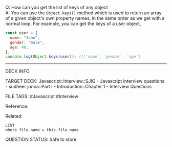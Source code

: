 Q: How can you get the list of keys of any object  
A: You can use the `Object.keys()` method which is used to return an array of a given object's own property names, in the same order as we get with a normal loop. For example, you can get the keys of a user object,
```javascript
const user = {
  name: "John",
  gender: "male",
  age: 40,
};
console.log(Object.keys(user)); //['name', 'gender', 'age']
```
<!--ID: 1693596705004-->

---

DECK INFO

TARGET DECK: Javascript::Interview::SJIQ - Javascript interview questions - sudheer jonna::Part I - Introduction::Chapter 1 - Interview Questions

FILE TAGS: #Javascript #Interview

Reference:

Related:

```dataview
LIST
where file.name = this.file.name
```

QUESTION STATUS: Safe to store